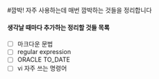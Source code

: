 #깜박!
자주 사용하는데 매번 깜박하는 것들을 정리합니다

#### 생각날 때마다 추가하는 정리할 것들 목록
- [ ] 마크다운 문법  
- [ ] regular expression
- [ ] ORACLE TO_DATE
- [ ] vi 자주 쓰는 명령어
